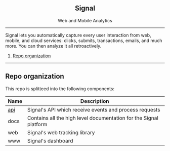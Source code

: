 <p align="center">
  <h2 align="center">Signal</h2>
  <p align="center">Web and Mobile Analytics</p>
</p>

---

Signal lets you automatically capture every user interaction from web, mobile, and cloud services: clicks, submits, transactions, emails, and much more. You can then analyze it all retroactively.

1. [Repo organization](#repo-organization)

---


## Repo organization

This repo is splitteed into the following components:

| Name | Description |
| ---- | ----------- |
| [api](web) | Signal's API which receive events and process requests |
| docs | Contains all the high level documentation for the Signal platform |
| web | Signal's web tracking library |
| www | Signal's dashboard |
